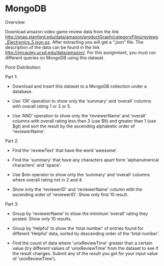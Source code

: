 # MongoDB

Overview:

Download amazon video game review data from the link http://snap.stanford.edu/data/amazon/productGraph/categoryFiles/reviews_Electronics_5.json.gz. After extracting you will get a “.json” file. The description of the data can be found in the link http://jmcauley.ucsd.edu/data/amazon/. For this assignment, you must run different queries on MongoDB using this dataset.

Point Distribution:

Part 1:

* Download and Insert this dataset to a MongoDB collection under a database.

* Use ‘OR’ operation to show only the ‘summary’ and ‘overall’ columns with overall rating 1 or 3 or 5.

* Use ‘AND’ operation to show only the ‘reviewerName’ and ‘overall’ columns with overall rating less than 3 (use $lt) and greater than 1 (use $gt) and sort the result by the ascending alphabetic order of ‘reviewerName’.

Part 2:

* Find the 'reviewText' that have the word 'awesome'.

* Find the 'summary' that have any characters apart form 'alphanumerical characters' and 'space'.

* Use $nin operator to show only the ‘summary’ and ‘overall’ columns where overall rating not in 2 and 4.

* Show only the 'reviewerID' and 'reviewerName' column with the ascending order of 'reviewerID'. Show only first 10 result.

Part 3:

* Group by ‘reviewerName’ to show the minimum ‘overall’ rating they posted. Show only 10 results.

* Group by ‘Helpful’ to show the ‘total number’ of entries found for different ‘Helpful’ data, sorted by descending order of the ‘total number’.

* Find the count of data where 'unixReviewTime' greater than a certain value (try different values of 'unixReviewTime' from the dataset to see if the result changes. Submit any of the result you got for your input value of 'unixReviewTime').

